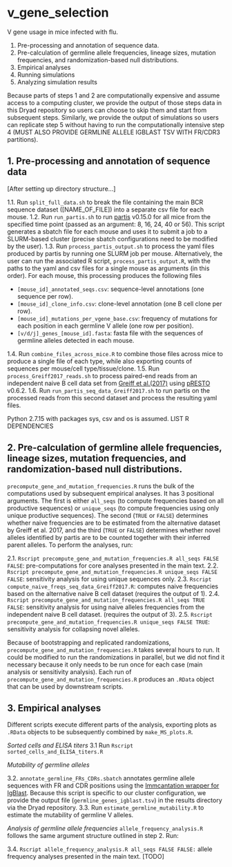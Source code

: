 # v_gene_selection
V gene usage in mice infected with flu. 

1. Pre-processing and annotation of sequence data.
2. Pre-calculation of germline allele frequencies, lineage sizes, mutation frequencies, and randomization-based null distributions.
3. Empirical analyses
4. Running simulations
5. Analyzing simulation results

Because parts of steps 1 and 2 are computationally expensive and assume access to a computing cluster, we provide the output of those steps data in this Dryad repository so users can choose to skip them and start from subsequent steps. Similarly, we provide the output of simulations so users can replicate step 5 without having to run the computationally intensive step 4 (MUST ALSO PROVIDE GERMLINE ALLELE IGBLAST TSV WITH FR/CDR3 partitions).

## 1. Pre-processing and annotation of sequence data ##

[After setting up directory structure...]

1.1. Run `split_full_data.sh` to break the file containing the main BCR sequence dataset ([NAME_OF_FILE]) into a separate csv file for each mouse.
1.2. Run `run_partis.sh` to run [partis](https://github.com/psathyrella/partis) v0.15.0 for all mice from the specified time point (passed as an argument: 8, 16, 24, 40 or 56). This script generates a sbatch file for each mouse and uses it to submit a job to a SLURM-based cluster (precise sbatch configurations need to be modified by the user).
1.3. Run `process_partis_output.sh` to process the yaml files produced by partis by running one SLURM job per mouse. Alternatively, the user can run the associated R script, `process_partis_output.R`, with the paths to the yaml and csv files for a single mouse as arguments (in this order). For each mouse, this processing produces the following files

- `[mouse_id]_annotated_seqs.csv`: sequence-level annotations (one sequence per row).
- `[mouse_id]_clone_info.csv`: clone-level annotation (one B cell clone per row).
- `[mouse_id]_mutations_per_vgene_base.csv`: frequency of mutations for each position in each germline V allele (one row per position).
- `[v/d/j]_genes_[mouse_id].fasta`: fasta file with the sequences of germline alleles detected in each mouse.

1.4. Run `combine_files_across_mice.R` to combine those files across mice to produce a single file of each type, while also exporting counts of sequences per mouse/cell type/tissue/clone.
1.5. Run `process_Greiff2017_reads.sh` to process paired-end reads from an independent naive B cell data set from [Greiff et al.(2017)](https://www.sciencedirect.com/science/article/pii/S221112471730565X) using [pRESTO](https://presto.readthedocs.io/en/stable/) v0.6.2.
1.6. Run  `run_partis_seq_data_Greiff2017.sh` to run partis on the processed reads from this second dataset and process the resulting yaml files.

Python 2.7.15 with packages sys, csv and os is assumed. LIST R DEPENDENCIES

## 2. Pre-calculation of germline allele frequencies, lineage sizes, mutation frequencies, and randomization-based null distributions. ##

`precompute_gene_and_mutation_frequencies.R` runs the bulk of the computations used by subsequent empirical analyses. It has 3 positional arguments. The first is either `all_seqs` (to compute frequencies based on all productive sequences) or `unique_seqs` (to compute frequencies using only unique productive sequences). The second (`TRUE` or `FALSE`) determines whether naive frequencies are to be estimated from the alternative dataset by Greiff et al. 2017, and the third (`TRUE` or `FALSE`) determines whether novel alleles identified by partis are to be counted together with their inferred parent alleles. To perform the analyses, run:

2.1. `Rscript precompute_gene_and_mutation_frequencies.R all_seqs FALSE FALSE`: pre-computations for core analyses presented in the main text.
2.2. `Rscript precompute_gene_and_mutation_frequencies.R unique_seqs FALSE FALSE`: sensitivity analysis for using unique sequences only.
2.3. `Rscript compute_naive_freqs_seq_data_Greiff2017.R`: computes naive frequencies based on the alternative naive B cell dataset (requires the output of 1).
2.4. `Rscript precompute_gene_and_mutation_frequencies.R all_seqs TRUE FALSE`: sensitivity analysis for using naive alleles frequencies from the  independent naive B cell dataset. (requires the output of 3).
2.5. `Rscript precompute_gene_and_mutation_frequencies.R unique_seqs FALSE TRUE`: sensitivity analysis for collapsing novel alleles.

Because of bootstrapping and replicated randomizations, `precompute_gene_and_mutation_frequencies.R` takes several hours to run. It could be modified to run the randomizations in parallel, but we did not find it necessary because it only needs to be run once for each case (main analysis or sensitivity analysis). Each run of `precompute_gene_and_mutation_frequencies.R` produces an `.RData` object that can be used by downstream scripts.

## 3. Empirical analyses
Different scripts execute different parts of the analysis, exporting plots as `.RData` objects to be subsequently combined by `make_MS_plots.R`.

*Sorted cells and ELISA titers*
3.1 Run `Rscript sorted_cells_and_ELISA_titers.R` 


 *Mutability of germline alleles*
 
 3.2. `annotate_germline_FRs_CDRs.sbatch` annotates germline allele sequences with FR and CDR positions using the [Immcantation wrapper for IgBlast](https://changeo.readthedocs.io/en/stable/examples/igblast.html). Because this script is specific to our cluster configuration, we provide the output file (`germline_genes_igblast.tsv`) in the results directory via the Dryad repository.
 3.3. Run `estimate_germline_mutability.R` to estimate the mutability of germline V alleles.

*Analysis of germline allele frequencies*
 `allele_frequency_analysis.R` follows the same argument structure outlined in step 2. Run:
 
 3.4. `Rscript allele_frequency_analysis.R all_seqs FALSE FALSE:` allele frequency analyses presented in the main text.
 [TODO]

